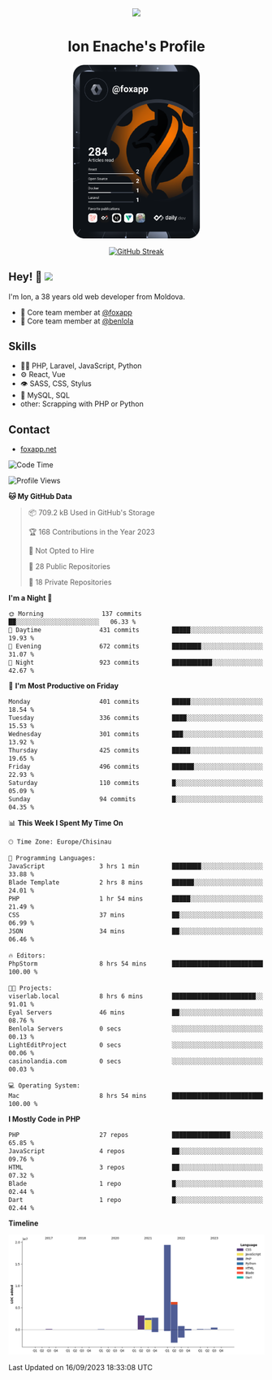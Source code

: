 <div id="header" align="center">
  <img src="https://media.giphy.com/media/M9gbBd9nbDrOTu1Mqx/giphy.gif" width="100"/>
	<h1>Ion Enache's Profile</h1>
</div>
<div align="center">
	<a href="https://app.daily.dev/foxapp"><img src="https://github.com/foxapp/foxapp/blob/master/devcard.svg" width="250" alt="Ion Enache's Dev Card"/></a>
</div>


<div align="center">
	
[![GitHub Streak](http://github-readme-streak-stats.herokuapp.com?user=foxapp&hide_border=true&date_format=M%20j%5B%2C%20Y%5D)](https://git.io/streak-stats)
	
</div>


## Hey! 👋 <img src="https://media.giphy.com/media/hvRJCLFzcasrR4ia7z/giphy.gif" width="30px"/>
I'm Ion, a 38 years old web developer from Moldova.


- 👥 Core team member at [@foxapp](https://github.com/foxapp)
- 👥 Core team member at [@benlola](https://github.com/benlola)

## Skills
- 👨‍💻 PHP, Laravel, JavaScript, Python
- ⚙️ React, Vue
- 👁️ SASS, CSS, Stylus
- 💽 MySQL, SQL
- other: Scrapping with PHP or Python

## Contact
- [foxapp.net](https://www.foxapp.net)

<!--START_SECTION:waka-->
![Code Time](http://img.shields.io/badge/Code%20Time-1%2C508%20hrs%2018%20mins-blue)

![Profile Views](http://img.shields.io/badge/Profile%20Views-0-blue)

**🐱 My GitHub Data** 

> 📦 709.2 kB Used in GitHub's Storage 
 > 
> 🏆 168 Contributions in the Year 2023
 > 
> 🚫 Not Opted to Hire
 > 
> 📜 28 Public Repositories 
 > 
> 🔑 18 Private Repositories 
 > 
**I'm a Night 🦉** 

```text
🌞 Morning                137 commits         ██░░░░░░░░░░░░░░░░░░░░░░░   06.33 % 
🌆 Daytime                431 commits         █████░░░░░░░░░░░░░░░░░░░░   19.93 % 
🌃 Evening                672 commits         ████████░░░░░░░░░░░░░░░░░   31.07 % 
🌙 Night                  923 commits         ███████████░░░░░░░░░░░░░░   42.67 % 
```
📅 **I'm Most Productive on Friday** 

```text
Monday                   401 commits         █████░░░░░░░░░░░░░░░░░░░░   18.54 % 
Tuesday                  336 commits         ████░░░░░░░░░░░░░░░░░░░░░   15.53 % 
Wednesday                301 commits         ███░░░░░░░░░░░░░░░░░░░░░░   13.92 % 
Thursday                 425 commits         █████░░░░░░░░░░░░░░░░░░░░   19.65 % 
Friday                   496 commits         ██████░░░░░░░░░░░░░░░░░░░   22.93 % 
Saturday                 110 commits         █░░░░░░░░░░░░░░░░░░░░░░░░   05.09 % 
Sunday                   94 commits          █░░░░░░░░░░░░░░░░░░░░░░░░   04.35 % 
```


📊 **This Week I Spent My Time On** 

```text
🕑︎ Time Zone: Europe/Chisinau

💬 Programming Languages: 
JavaScript               3 hrs 1 min         ████████░░░░░░░░░░░░░░░░░   33.88 % 
Blade Template           2 hrs 8 mins        ██████░░░░░░░░░░░░░░░░░░░   24.01 % 
PHP                      1 hr 54 mins        █████░░░░░░░░░░░░░░░░░░░░   21.49 % 
CSS                      37 mins             ██░░░░░░░░░░░░░░░░░░░░░░░   06.99 % 
JSON                     34 mins             ██░░░░░░░░░░░░░░░░░░░░░░░   06.46 % 

🔥 Editors: 
PhpStorm                 8 hrs 54 mins       █████████████████████████   100.00 % 

🐱‍💻 Projects: 
viserlab.local           8 hrs 6 mins        ███████████████████████░░   91.01 % 
Eyal Servers             46 mins             ██░░░░░░░░░░░░░░░░░░░░░░░   08.76 % 
Benlola Servers          0 secs              ░░░░░░░░░░░░░░░░░░░░░░░░░   00.13 % 
LightEditProject         0 secs              ░░░░░░░░░░░░░░░░░░░░░░░░░   00.06 % 
casinolandia.com         0 secs              ░░░░░░░░░░░░░░░░░░░░░░░░░   00.03 % 

💻 Operating System: 
Mac                      8 hrs 54 mins       █████████████████████████   100.00 % 
```

**I Mostly Code in PHP** 

```text
PHP                      27 repos            ████████████████░░░░░░░░░   65.85 % 
JavaScript               4 repos             ██░░░░░░░░░░░░░░░░░░░░░░░   09.76 % 
HTML                     3 repos             ██░░░░░░░░░░░░░░░░░░░░░░░   07.32 % 
Blade                    1 repo              █░░░░░░░░░░░░░░░░░░░░░░░░   02.44 % 
Dart                     1 repo              █░░░░░░░░░░░░░░░░░░░░░░░░   02.44 % 
```



**Timeline**

![Lines of Code chart](https://raw.githubusercontent.com/foxapp/foxapp/master/assets/bar_graph.png)


 Last Updated on 16/09/2023 18:33:08 UTC
<!--END_SECTION:waka-->
